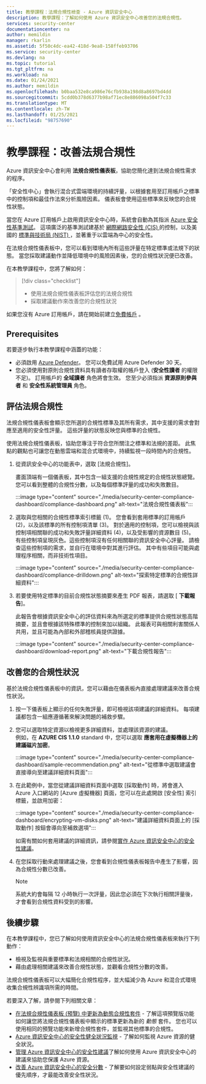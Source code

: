 ```yaml
---
title: 教學課程：法規合規性檢查 - Azure 資訊安全中心
description: 教學課程：了解如何使用 Azure 資訊安全中心改善您的法規合規性。
services: security-center
documentationcenter: na
author: memildin
manager: rkarlin
ms.assetid: 5f50c4dc-ea42-418d-9ea8-158ffeb93706
ms.service: security-center
ms.devlang: na
ms.topic: tutorial
ms.tgt_pltfrm: na
ms.workload: na
ms.date: 01/24/2021
ms.author: memildin
ms.openlocfilehash: b0baa532e8ca986e76cfb938a198d8a8697bd4dd
ms.sourcegitcommit: 5cdd0b378d6377b98af71ec8e886098a504f7c33
ms.translationtype: MT
ms.contentlocale: zh-TW
ms.lasthandoff: 01/25/2021
ms.locfileid: "98757690"
---
```

# <a name="tutorial-improve-your-regulatory-compliance"></a>教學課程：改善法規合規性

Azure 資訊安全中心會利用 **法規合規性儀表板**，協助您簡化達到法規合規性需求的程序。 

「安全性中心」會執行混合式雲端環境的持續評量，以根據套用至訂用帳戶之標準中的控制項和最佳作法來分析風險因素。 儀表板會使用這些標準來反映您的合規性狀態。 

當您在 Azure 訂用帳戶上啟用資訊安全中心時，系統會自動為其指派 [Azure 安全性基準測試](../security/benchmarks/introduction.md)。 這項廣泛的基準測試建基於 [網際網路安全性 (CIS) ](https://www.cisecurity.org/benchmark/azure/) 的控制，以及美國的 [標準與技術局 (NIST) ](https://www.nist.gov/) ，並著重于以雲端為中心的安全性。

在法規合規性儀表板中，您可以看到環境內所有這些評量在特定標準或法規下的狀態。 當您採取建議動作並降低環境中的風險因素後，您的合規性狀況便已改善。

在本教學課程中，您將了解如何：

> [!div class="checklist"]
> * 使用法規合規性儀表板評估您的法規合規性
> * 採取建議動作來改善您的合規性狀況

如果您沒有 Azure 訂用帳戶，請在開始前建立[免費帳戶](https://azure.microsoft.com/free/) 。

## <a name="prerequisites"></a>Prerequisites

若要逐步執行本教學課程中涵蓋的功能：

- 必須啟用 [Azure Defender](azure-defender.md)。 您可以免費試用 Azure Defender 30 天。
- 您必須使用對原則合規性資料具有讀者存取權的帳戶登入 (**安全性讀者** 的權限不足)。 訂用帳戶的 **全域讀者** 角色將會生效。 您至少必須指派 **資源原則參與者** 和 **安全性系統管理員** 角色。

##  <a name="assess-your-regulatory-compliance"></a>評估法規合規性

法規合規性儀表板會顯示您所選的合規性標準及其所有需求，其中支援的需求會對應至適用的安全性評量。 這些評量的狀態反映您與標準的合規性。

使用法規合規性儀表板，協助您專注于符合您所關注之標準和法規的差距。 此焦點的觀點也可讓您在動態雲端和混合式環境中，持續監視一段時間內的合規性。

1. 從資訊安全中心的功能表中，選取 [法規合規性]。

    畫面頂端有一個儀表板，其中包含一組支援的合規性規定的合規性狀態總覽。 您可以看到整體的合規性分數，以及每個標準評量的成功和失敗數目。

    :::image type="content" source="./media/security-center-compliance-dashboard/compliance-dashboard.png" alt-text="法規合規性儀表板":::

1. 選取與您相關的合規性標準索引標籤 (1)。 您會看到套用標準的訂用帳戶 (2)，以及該標準的所有控制項清單 (3)。 對於適用的控制項，您可以檢視與該控制項相關聯的成功和失敗評量詳細資料 (4)，以及受影響的資源數目 (5)。 有些控制項呈現灰色。這些控制項沒有任何相關聯的資訊安全中心評量。 請檢查這些控制項的需求，並自行在環境中對其進行評估。 其中有些項目可能與處理程序相關，而非技術性項目。

    :::image type="content" source="./media/security-center-compliance-dashboard/compliance-drilldown.png" alt-text="探索特定標準的合規性詳細資料":::

1. 若要使用特定標準的目前合規性狀態摘要來產生 PDF 報表，請選取 [ **下載報告**]。

    此報告會根據資訊安全中心的評估資料來為所選定的標準提供合規性狀態高階摘要，並且會根據該特殊標準的控制來加以組織。 此報表可與相關利害關係人共用，並且可能為內部和外部稽核員提供證據。

    :::image type="content" source="./media/security-center-compliance-dashboard/download-report.png" alt-text="下載合規性報告":::

## <a name="improve-your-compliance-posture"></a>改善您的合規性狀況

基於法規合規性儀表板中的資訊，您可以藉由在儀表板內直接處理建議來改善合規性狀況。

1.  按一下儀表板上顯示的任何失敗評量，即可檢視該項建議的詳細資料。 每項建議都包含一組應遵循著來解決問題的補救步驟。

1.  您可以選取特定資源以檢視更多詳細資料，並處理該資源的建議。 <br>例如，在 **AZURE CIS 1.1.0** standard 中，您可以選取 **應套用在虛擬機器上的建議磁片加密**。

    :::image type="content" source="./media/security-center-compliance-dashboard/sample-recommendation.png" alt-text="從標準中選取建議會直接導向至建議詳細資料頁面":::

1. 在此範例中，當您從建議詳細資料頁面中選取 [採取動作] 時，將會進入 Azure 入口網站的 [Azure 虛擬機器] 頁面，您可以在此處開啟 [安全性] 索引標籤，並啟用加密：

    :::image type="content" source="./media/security-center-compliance-dashboard/encrypting-vm-disks.png" alt-text="建議詳細資料頁面上的 [採取動作] 按鈕會導向至補救選項":::

    如需有關如何套用建議的詳細資訊，請參閱[實作 Azure 資訊安全中心的安全性建議](security-center-recommendations.md)。

1.  在您採取行動來處理建議之後，您會看到合規性儀表板報告中產生了影響，因為合規性分數已改善。

    > [!NOTE]
    > 系統大約會每隔 12 小時執行一次評量，因此您必須在下次執行相關評量後，才會看到合規性資料受到的影響。

## <a name="next-steps"></a>後續步驟

在本教學課程中，您已了解如何使用資訊安全中心的法規合規性儀表板來執行下列動作：

-   檢視及監視與重要標準和法規相關的合規性狀況。
-   藉由處理相關建議來改善合規性狀態，並觀看合規性分數的改善。

法規合規性儀表板可以大幅簡化合規性程序，並大幅減少為 Azure 和混合式環境收集合規性辨識項所需的時間。

若要深入了解，請參閱下列相關文章：

-   [在法規合規性儀表板 (預覽) 中更新為動態合規性套件](update-regulatory-compliance-packages.md) - 了解這項預覽版功能如何讓您將法規合規性儀表板中顯示的標準更新為新的 *動態* 套件。 您也可以使用相同的預覽功能來新增合規性套件，並監視其他標準的合規性。 
-   [Azure 資訊安全中心的安全性健全狀況監視](security-center-monitoring.md) - 了解如何監視 Azure 資源的健全狀況。
-   [管理 Azure 資訊安全中心的安全性建議](security-center-recommendations.md)了解如何使用 Azure 資訊安全中心的建議來協助您保護 Azure 資源。
-   [改善 Azure 資訊安全中心的安全分數](secure-score-security-controls.md) - 了解要如何設定弱點與安全性建議的優先順序，才最能改善安全性狀況。
